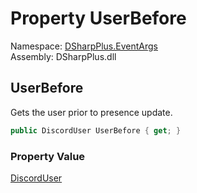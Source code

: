 # Property UserBefore

Namespace: [DSharpPlus.EventArgs](DSharpPlus.EventArgs.md)  
Assembly: DSharpPlus.dll

## <a id="DSharpPlus_EventArgs_PresenceUpdateEventArgs_UserBefore"></a>UserBefore

Gets the user prior to presence update.

```csharp
public DiscordUser UserBefore { get; }
```

### Property Value

[DiscordUser](DSharpPlus.Entities.DiscordUser.md)

